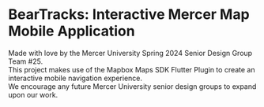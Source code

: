 # BearTracks: Interactive Mercer Map Mobile Application

Made with love by the Mercer University Spring 2024 Senior Design Group Team #25. \
This project makes use of the Mapbox Maps SDK Flutter Plugin to create an interactive
mobile navigation experience. \
We encourage any future Mercer University senior design groups to expand upon our work.
